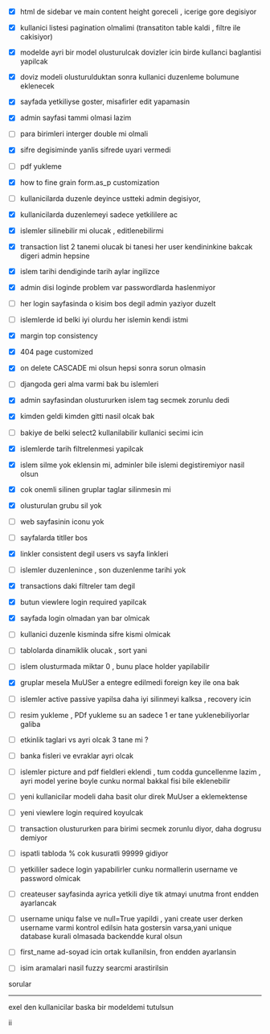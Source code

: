 - [X] html de sidebar ve main content height goreceli , icerige gore degisiyor
- [X] kullanici listesi pagination olmalimi (transatiton table kaldi , filtre ile cakisiyor)
- [X] modelde ayri bir model olusturulcak dovizler icin birde kullanci baglantisi yapilcak
- [X] doviz modeli olusturulduktan sonra kullanici duzenleme bolumune eklenecek
- [X] sayfada yetkiliyse goster,  misafirler edit yapamasin
- [X] admin sayfasi tammi olmasi lazim
- [ ] para birimleri interger double mi olmali
- [X] sifre degisiminde yanlis sifrede uyari vermedi
- [ ] pdf yukleme
- [X] how to fine grain form.as_p customization
- [ ] kullanicilarda duzenle deyince ustteki admin degisiyor,
- [X] kullanicilarda duzenlemeyi sadece yetkililere ac
- [X] islemler silinebilir mi olucak , editlenebilirmi
- [X] transaction list 2 tanemi olucak bi tanesi her user kendininkine bakcak digeri admin hepsine
- [X] islem tarihi dendiginde tarih aylar ingilizce
- [X] admin disi loginde problem var passwordlarda haslenmiyor
- [ ] her login sayfasinda o kisim bos degil admin yaziyor duzelt
- [ ] islemlerde id belki iyi olurdu her islemin kendi istmi
- [X] margin top consistency
- [X] 404 page customized
- [X] on delete CASCADE mi olsun hepsi sonra sorun olmasin
- [ ] djangoda geri alma varmi bak bu islemleri
- [X] admin sayfasindan olustururken islem tag secmek zorunlu dedi
- [X] kimden geldi kimden gitti nasil olcak bak
- [ ] bakiye de belki select2 kullanilabilir kullanici secimi icin
- [X] islemlerde tarih filtrelenmesi yapilcak
- [X] islem silme yok eklensin mi, adminler bile islemi degistiremiyor nasil olsun
- [X] cok onemli silinen gruplar taglar silinmesin mi
- [X] olusturulan grubu sil yok
- [ ] web sayfasinin iconu yok 
- [ ] sayfalarda titller bos
- [X] linkler consistent degil users vs sayfa linkleri
- [ ] islemler duzenlenince , son duzenlenme tarihi yok
- [X] transactions daki filtreler tam degil
- [X] butun viewlere login required yapilcak
- [X] sayfada login olmadan yan bar olmicak
- [ ] kullanici duzenle kisminda sifre kismi olmicak
- [ ] tablolarda dinamiklik olucak , sort yani
- [ ] islem olusturmada miktar 0 , bunu place holder yapilabilir
- [X] gruplar mesela MuUSer a entegre edilmedi foreign key ile ona bak
- [ ] islemler active passive yapilsa daha iyi silinmeyi kalksa , recovery icin
- [ ] resim yukleme , PDf yukleme su an sadece 1 er tane yuklenebiliyorlar galiba
- [ ] etkinlik taglari vs ayri olcak 3 tane mi ?
- [ ] banka fisleri ve evraklar ayri olcak
- [ ] islemler picture and pdf fieldleri eklendi , tum codda guncellenme lazim , ayri model yerine boyle cunku normal bakkal fisi bile eklenebilir
- [ ] yeni kullanicilar modeli daha basit olur direk MuUser a eklemektense
- [ ] yeni viewlere login required koyulcak
- [ ] transaction olustururken para birimi secmek zorunlu diyor, daha dogrusu demiyor
- [ ] ispatli tabloda % cok kusuratli 99999 gidiyor
- [ ] yetkililer sadece login yapabilirler cunku normallerin username ve password olmicak
- [ ] createuser sayfasinda ayrica yetkili diye tik atmayi unutma front endden ayarlancak
- [ ] username uniqu false ve null=True yapildi , yani create user derken username varmi kontrol edilsin hata gostersin varsa,yani unique database kurali olmasada backendde kural olsun 
- [ ] first_name ad-soyad icin ortak kullanilsin, fron endden ayarlansin
- [ ] isim aramalari nasil fuzzy searcmi arastirilsin



sorular
*********
exel den kullanicilar baska bir modeldemi tutulsun

ii 